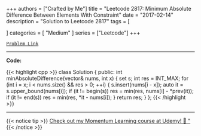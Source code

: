 
+++
authors = ["Crafted by Me"]
title = "Leetcode 2817: Minimum Absolute Difference Between Elements With Constraint"
date = "2017-02-14"
description = "Solution to Leetcode 2817"
tags = [
    
]
categories = [
    "Medium"
]
series = ["Leetcode"]
+++



[`Problem Link`](https://leetcode.com/problems/minimum-absolute-difference-between-elements-with-constraint/description/)

---

**Code:**

{{< highlight cpp >}}
class Solution {
public:
    int minAbsoluteDifference(vector<int>& nums, int x) {
    set<int> s;
    int res = INT_MAX;
    for (int i = x; i < nums.size() && res > 0; ++i) {
        s.insert(nums[i - x]);
        auto it = s.upper_bound(nums[i]);
        if (it != begin(s))
            res = min(res, nums[i] - *prev(it));
        if (it != end(s))
            res = min(res, *it - nums[i]);
    }
        return res;
    }
};
{{< /highlight >}}



---



{{< notice tip >}}
[Check out my Momentum Learning course at Udemy! 🚀 "](https://www.udemy.com/course/blind-75-the-data-structures-and-algorithms-essentials/)
{{< /notice >}}

